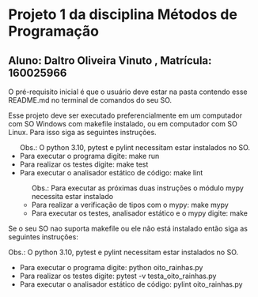 <h1>
	Projeto 1 da disciplina Métodos de Programação
</h1>

<h2>
	Aluno: Daltro Oliveira Vinuto , Matrícula: 160025966
</h2>

<p> 
	O pré-requisito inicial é que o usuário deve estar na pasta contendo esse README.md no terminal de comandos do seu SO.
</p>

<p>
	 Esse projeto deve ser executado preferencialmente em um computador com SO Windows com makefile instalado, ou em computador com SO Linux. Para isso siga as seguintes instruções.
</p>
<ul> Obs.: O python 3.10, pytest e pylint necessitam estar instalados no SO.
	<li> Para executar o programa digite: make run </li>
	<li> Para realizar os testes digite: make test </li>
	<li> Para executar o analisador estático de código: make lint </li>
	<ul> Obs.: Para executar as próximas duas instruções o módulo mypy necessita estar instalado
		<li> Para realizar a verificação de tipos com o mypy: make mypy </li>
		<li> Para executar os testes, analisador estático e o mypy digite: make </li>
	</ul>
</ul>


<p>
	Se o seu SO nao suporta makefile ou ele não está instalado então siga as seguintes instruções:
</p> 

<p> Obs.: O python 3.10, pytest e pylint necessitam estar instalados no SO.
	<ul>
		<li> Para executar o programa digite: python oito_rainhas.py </li>
		<li> Para realizar os testes digite: pytest -v testa_oito_rainhas.py </li>
		<li> Para executar o analisador estático de código: pylint oito_rainhas.py </li>
	</ul>
</p>





